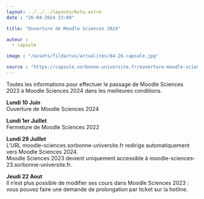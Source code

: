 ```yaml
---
layout: ../../../layouts/Actu.astro
date : "26-04-2024 23:00"

title: "Ouverture de Moodle Sciences 2024"

auteur :
  - capsule

image : "/assets/fildactus/actualites/04-26-capsule.jpg"

source : "https://capsule.sorbonne-universite.fr/ouverture-moodle-sciences-2024/"
---
```


Toutes les informations pour effectuer le passage de Moodle Sciences 2023 à Moodle Sciences 2024 dans les meilleures conditions.

__Lundi 10 Juin__  
Ouverture de Moodle Sciences 2024

__Lundi 1er Juillet__  
Fermeture de Moodle Sciences 2022

__Lundi 29 Juillet__  
L’URL moodle-sciences.sorbonne-universite.fr redirige automatiquement vers Moodle Sciences 2024.  
Moodle Sciences 2023 devient uniquement accessible à moodle-sciences-23.sorbonne-universite.fr.

__Jeudi 22 Aout__  
Il n’est plus possible de modifier ses cours dans Moodle Sciences 2023 : vous pouvez faire une demande de prolongation par ticket sur la hotline.